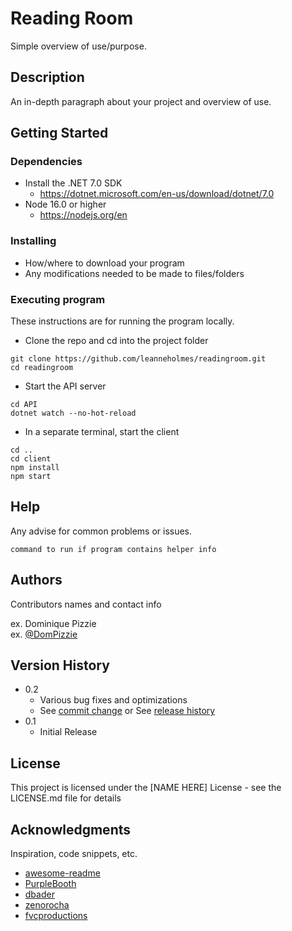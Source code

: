 # Reading Room

Simple overview of use/purpose.

## Description

An in-depth paragraph about your project and overview of use.

## Getting Started

### Dependencies

* Install the .NET 7.0 SDK
  - https://dotnet.microsoft.com/en-us/download/dotnet/7.0 
* Node 16.0 or higher
  - https://nodejs.org/en

### Installing

* How/where to download your program
* Any modifications needed to be made to files/folders

### Executing program

These instructions are for running the program locally.
* Clone the repo and cd into the project folder
```
git clone https://github.com/leanneholmes/readingroom.git
cd readingroom
```

* Start the API server
```
cd API
dotnet watch --no-hot-reload
```

* In a separate terminal, start the client
```
cd ..
cd client
npm install
npm start
```

## Help

Any advise for common problems or issues.
```
command to run if program contains helper info
```

## Authors

Contributors names and contact info

ex. Dominique Pizzie  
ex. [@DomPizzie](https://twitter.com/dompizzie)

## Version History

* 0.2
    * Various bug fixes and optimizations
    * See [commit change]() or See [release history]()
* 0.1
    * Initial Release

## License

This project is licensed under the [NAME HERE] License - see the LICENSE.md file for details

## Acknowledgments

Inspiration, code snippets, etc.
* [awesome-readme](https://github.com/matiassingers/awesome-readme)
* [PurpleBooth](https://gist.github.com/PurpleBooth/109311bb0361f32d87a2)
* [dbader](https://github.com/dbader/readme-template)
* [zenorocha](https://gist.github.com/zenorocha/4526327)
* [fvcproductions](https://gist.github.com/fvcproductions/1bfc2d4aecb01a834b46)
